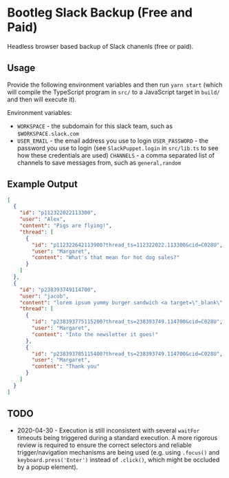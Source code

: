 # Bootleg Slack Backup (Free and Paid)

Headless browser based backup of Slack chanenls (free or paid).

## Usage

Provide the following environment variables and then run `yarn start` (which will compile the TypeScript program in `src/` to a JavaScript target in `build/` and then will execute it).

Environment variables:

* `WORKSPACE` - the subdomain for this slack team, such as `$WORKSPACE.slack.com`
* `USER_EMAIL` - the email address you use to login
  `USER_PASSWORD` - the password you use to login (see `SlackPuppet.login` in `src/lib.ts` to see how these credentials are used)
  `CHANNELS` - a comma separated list of channels to save messages from, such as `general,random`

## Example Output

```json
[
  {
    "id": "p112322022113300",
    "user": "Alex",
    "content": "Pigs are flying!",
    "thread": [
      {
        "id": "p112322642113900?thread_ts=112322022.113300&cid=C028U",
        "user": "Margaret",
        "content": "What's that mean for hot dog sales?"
      }
    ]
  },
  {
    "id": "p238393749114700",
    "user": "jacob",
    "content": "lorem ipsum yummy burger sandwich <a target=\"_blank\" class=\"c-link\" delay=\"150\" aria-describedby=\"slack-kit-tooltip\" href=\"https://slack-redir.net/link?url=https%3A%2F%2Fwww.statnews.com\" rel=\"noopener noreferrer\">https://www.statnews.com</a>",
    "thread": [
      {
        "id": "p238393775115200?thread_ts=238393749.114700&cid=C028U",
        "user": "Margaret",
        "content": "Into the newsletter it goes!"
      },
      {
        "id": "p238393785115400?thread_ts=238393749.114700&cid=C028U",
        "user": "Margaret",
        "content": "Thank you"
      }
    ]
  }
]
```

## TODO

* 2020-04-30 - Execution is still inconsistent with several `waitFor` timeouts being triggered during a standard execution. A more rigorous review is required to ensure the correct selectors and reliable trigger/navigation mechanisms are being used (e.g. using `.focus()` and `keyboard.press('Enter')` instead of `.click()`, which might be occluded by a popup element).
